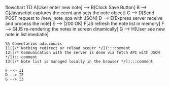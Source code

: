 flowchart TD
    A[User enter new note] --> B[Clock Save Button]
    B --> C[Javasctipt captures the ecent and sets the note object]
    C --> D[Send POST request to /new_note_spa with JSON]
    D --> E[Express server receive and process the note]
    E --> |200 OK| F[JS refresh the note list in memory]
    F --> G[JS re-rendering the notes in screen dinamically]
    G --> H[User see new note in list imediatle]

    %% Comentários adicionais
    I1([/* Nothing redirect or reload ocourr */]):::comment
    I2([/* Communication with the server is done via fetch API with JSON */]):::comment
    I3([/* Note list is managed locally in the browser */]):::comment

    F --> I1
    D --> I2
    G --> I3